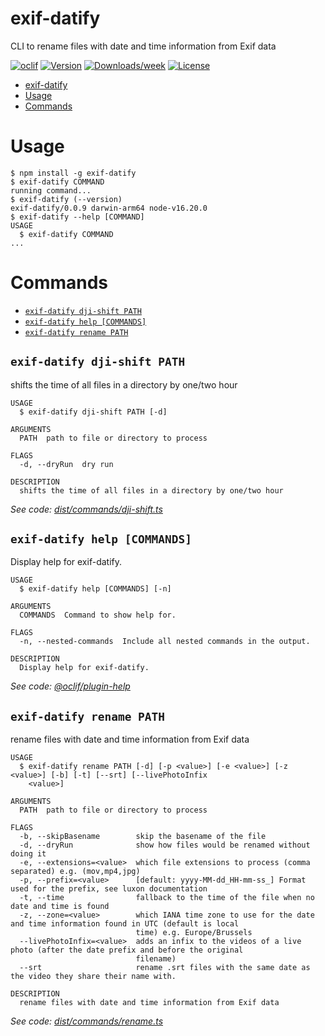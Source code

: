 # exif-datify

CLI to rename files with date and time information from Exif data

[![oclif](https://img.shields.io/badge/cli-oclif-brightgreen.svg)](https://oclif.io)
[![Version](https://img.shields.io/npm/v/exif-datify.svg)](https://npmjs.org/package/exif-datify)
[![Downloads/week](https://img.shields.io/npm/dw/exif-datify.svg)](https://npmjs.org/package/exif-datify)
[![License](https://img.shields.io/npm/l/exif-datify.svg)](https://github.com/hwaterke/exif-datify/blob/master/package.json)

<!-- toc -->

- [exif-datify](#exif-datify)
- [Usage](#usage)
- [Commands](#commands)
<!-- tocstop -->

# Usage

<!-- usage -->

```sh-session
$ npm install -g exif-datify
$ exif-datify COMMAND
running command...
$ exif-datify (--version)
exif-datify/0.0.9 darwin-arm64 node-v16.20.0
$ exif-datify --help [COMMAND]
USAGE
  $ exif-datify COMMAND
...
```

<!-- usagestop -->

# Commands

<!-- commands -->

- [`exif-datify dji-shift PATH`](#exif-datify-dji-shift-path)
- [`exif-datify help [COMMANDS]`](#exif-datify-help-commands)
- [`exif-datify rename PATH`](#exif-datify-rename-path)

## `exif-datify dji-shift PATH`

shifts the time of all files in a directory by one/two hour

```
USAGE
  $ exif-datify dji-shift PATH [-d]

ARGUMENTS
  PATH  path to file or directory to process

FLAGS
  -d, --dryRun  dry run

DESCRIPTION
  shifts the time of all files in a directory by one/two hour
```

_See code:
[dist/commands/dji-shift.ts](https://github.com/hwaterke/exif-datify/blob/v0.0.9/dist/commands/dji-shift.ts)_

## `exif-datify help [COMMANDS]`

Display help for exif-datify.

```
USAGE
  $ exif-datify help [COMMANDS] [-n]

ARGUMENTS
  COMMANDS  Command to show help for.

FLAGS
  -n, --nested-commands  Include all nested commands in the output.

DESCRIPTION
  Display help for exif-datify.
```

_See code:
[@oclif/plugin-help](https://github.com/oclif/plugin-help/blob/v5.2.13/src/commands/help.ts)_

## `exif-datify rename PATH`

rename files with date and time information from Exif data

```
USAGE
  $ exif-datify rename PATH [-d] [-p <value>] [-e <value>] [-z <value>] [-b] [-t] [--srt] [--livePhotoInfix
    <value>]

ARGUMENTS
  PATH  path to file or directory to process

FLAGS
  -b, --skipBasename        skip the basename of the file
  -d, --dryRun              show how files would be renamed without doing it
  -e, --extensions=<value>  which file extensions to process (comma separated) e.g. (mov,mp4,jpg)
  -p, --prefix=<value>      [default: yyyy-MM-dd_HH-mm-ss_] Format used for the prefix, see luxon documentation
  -t, --time                fallback to the time of the file when no date and time is found
  -z, --zone=<value>        which IANA time zone to use for the date and time information found in UTC (default is local
                            time) e.g. Europe/Brussels
  --livePhotoInfix=<value>  adds an infix to the videos of a live photo (after the date prefix and before the original
                            filename)
  --srt                     rename .srt files with the same date as the video they share their name with.

DESCRIPTION
  rename files with date and time information from Exif data
```

_See code:
[dist/commands/rename.ts](https://github.com/hwaterke/exif-datify/blob/v0.0.9/dist/commands/rename.ts)_

<!-- commandsstop -->

